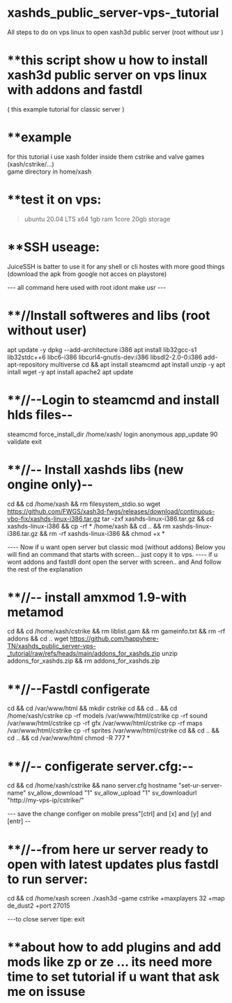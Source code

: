 # xashds_public_server-vps-_tutorial
All steps to do on vps linux to open xash3d public server (root without usr )


# **this script show u how to install xash3d public server on vps linux with addons and fastdl

 ( this example tutorial for classic server  )
 
# **example
   for this tutorial i use xash folder inside them cstrike and valve games (xash/cstrike/...)  
   game directory in
   home/xash

# **test it on vps:
> ubuntu 20.04 LTS x64
> 1gb ram 
> 1core 
> 20gb storage

# **SSH useage:
JuiceSSH is batter to use it for any shell or cli hostes with more good things (download the apk from google not acces on playstore)

--- all command here used with root idont make usr ---

# **//Install softweres and libs (root without user)
apt update -y
dpkg --add-architecture i386
apt install lib32gcc-s1 lib32stdc++6 libc6-i386 libcurl4-gnutls-dev:i386 libsdl2-2.0-0:i386
add-apt-repository multiverse
cd && apt install steamcmd
apt install unzip -y
apt intall wget -y
apt install apache2
apt update

 
 # **//--Login to steamcmd and install hlds files--
steamcmd
force_install_dir /home/xash/ 
login anonymous
app_update 90 validate
exit

# **//-- Install xashds libs (new ongine only)--
cd && cd /home/xash && rm filesystem_stdio.so
wget https://github.com/FWGS/xash3d-fwgs/releases/download/continuous-vbo-fix/xashds-linux-i386.tar.gz
tar -zxf xashds-linux-i386.tar.gz && cd xashds-linux-i386 && cp -rf * /home/xash && cd .. && rm xashds-linux-i386.tar.gz && rm -rf xashds-linux-i386 && chmod +x *

---- Now if u want open server but classic mod (without addons) Below you will find an command that starts with screen... just copy it to vps.
---- if u wont addons and fastdll dont open the server with screen..  and And follow the rest of the explanation


# **//-- install amxmod 1.9-with metamod
cd && cd /home/xash/cstrike && rm liblist.gam && rm gameinfo.txt && rm -rf addons && cd ..
wget https://github.com/happyhere-TN/xashds_public_server-vps-_tutorial/raw/refs/heads/main/addons_for_xashds.zip
unzip addons_for_xashds.zip && rm addons_for_xashds.zip

# **//--Fastdl configerate 
cd && cd /var/www/html && mkdir cstrike 
cd && cd .. && cd /home/xash/cstrike
cp -rf models /var/www/html/cstrike
cp -rf sound /var/www/html/cstrike
cp -rf gfx /var/www/html/cstrike
cp -rf maps /var/www/html/cstrike
cp -rf sprites /var/www/html/cstrike
cd && cd .. && cd ..  && cd /var/www/html
chmod -R 777 *

# **//-- configerate server.cfg:--
cd && cd /home/xash/cstrike && nano server.cfg
hostname "set-ur-server-name"
sv_allow_download "1"
sv_allow_upload "1"
sv_downloadurl "http://my-vps-ip/cstrike/"

--- save the change configer on mobile press"[ctrl] and [x] and [y] and [entr] --


# **//--from here ur server ready to open with latest updates plus fastdl to run server:
cd && cd /home/xash
screen ./xash3d -game cstrike +maxplayers 32 +map de_dust2 +port 27015

---to close server tipe: exit

# **about how to add plugins and add mods like zp or ze ...  its need more time to set tutorial if u want that ask me on issuse

